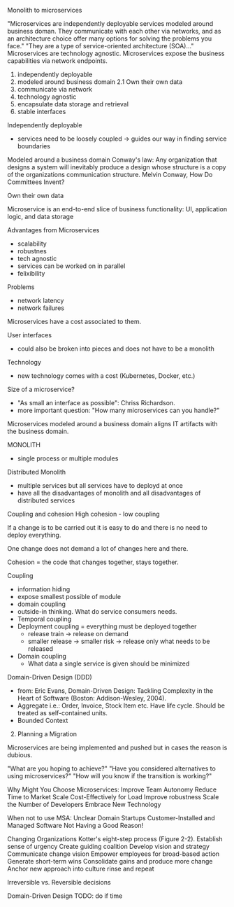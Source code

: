 Monolith to microservices

"Microservices are independently deployable services modeled around business doman. They communicate with each other via networks, and as an architecture choice offer many options for solving the problems you face."
"They are a type of service-oriented architecture (SOA)..."
Microservices are technology agnostic.
Microservices expose the business capabilities via network endpoints.

1. independently deployable
2. modeled around business domain
2.1 Own their own data
3. communicate via network
4. technology agnostic
5. encapsulate data storage and retrieval
6. stable interfaces

Independently deployable
- services need to be loosely coupled
-> guides our way in finding service boundaries

Modeled around a business domain
Conway's law: Any organization that designs a system will inevitably produce a design whose structure is a copy of the organizations communication structure.
Melvin Conway, How Do Committees Invent?

Own their own data

Microservice is an end-to-end slice of business functionality: UI, application logic, and data storage

Advantages from Microservices
- scalability
- robustnes
- tech agnostic
- services can be worked on in parallel
- felixibility

Problems
- network latency
- network failures

Microservices have a cost associated to them.

User interfaces
- could also be broken into pieces and does not have to be a monolith

Technology
- new technology comes with a cost (Kubernetes, Docker, etc.)

Size of a microservice?
- "As small an interface as possible": Chriss Richardson.
- more important question: "How many microservices can you handle?"

Microservices modeled around a business domain aligns IT artifacts with the business domain.

MONOLITH
- single process or multiple modules

Distributed Monolith
- multiple services but all services have to deployd at once
- have all the disadvantages of monolith and all disadvantages of distributed services

Coupling and cohesion
High cohesion - low coupling

If a change is to be carried out it is easy to do and there is no need to deploy everything.

One change does not demand a lot of changes here and there.

Cohesion = the code that changes together, stays together.

Coupling
- information hiding
- expose smallest possible of module
- domain coupling
- outside-in thinking. What do service consumers needs.
- Temporal coupling 
- Deployment coupling = everything must be deployed together
    - release train -> release on demand
    - smaller release -> smaller risk
    -> release only what needs to be released
- Domain coupling 
    - What data a single service is given should be minimized

Domain-Driven Design (DDD)
- from:
    Eric Evans, Domain-Driven Design: Tackling Complexity in the Heart of Software (Boston: Addison-Wesley, 2004).
- Aggregate i.e.: Order, Invoice, Stock Item etc. Have life cycle. Should be treated as self-contained units.
- Bounded Context 


2. Planning a Migration

Microservices are being implemented and pushed but in cases the reason is dubious.

"What are you hoping to achieve?"
"Have you considered alternatives to using microservices?"
"How will you know if the transition is working?"

Why Might You Choose Microservices:
Improve Team Autonomy
Reduce Time to Market
Scale Cost-Effectively for Load
Improve robustness
Scale the Number of Developers
Embrace New Technology

When not to use MSA:
Unclear Domain
Startups
Customer-Installed and Managed Software
Not Having a Good Reason!


Changing Organizations
Kotter's eight-step process (Figure 2-2).
 Establish sense of urgency
 Create guiding coalition
 Develop vision and strategy
 Communicate change vision
 Empower employees for broad-based action
 Generate short-term wins
 Consolidate gains and produce more change
 Anchor new approach into culture
 rinse and repeat

Irreversible vs. Reversible decisions

Domain-Driven Design
TODO: do if time











